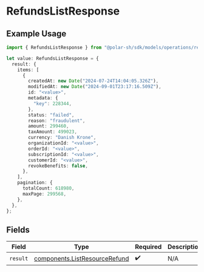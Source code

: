 # RefundsListResponse

## Example Usage

```typescript
import { RefundsListResponse } from "@polar-sh/sdk/models/operations/refundslist.js";

let value: RefundsListResponse = {
  result: {
    items: [
      {
        createdAt: new Date("2024-07-24T14:04:05.326Z"),
        modifiedAt: new Date("2024-09-01T23:17:16.509Z"),
        id: "<value>",
        metadata: {
          "key": 228344,
        },
        status: "failed",
        reason: "fraudulent",
        amount: 299460,
        taxAmount: 499023,
        currency: "Danish Krone",
        organizationId: "<value>",
        orderId: "<value>",
        subscriptionId: "<value>",
        customerId: "<value>",
        revokeBenefits: false,
      },
    ],
    pagination: {
      totalCount: 618980,
      maxPage: 299568,
    },
  },
};
```

## Fields

| Field                                                                          | Type                                                                           | Required                                                                       | Description                                                                    |
| ------------------------------------------------------------------------------ | ------------------------------------------------------------------------------ | ------------------------------------------------------------------------------ | ------------------------------------------------------------------------------ |
| `result`                                                                       | [components.ListResourceRefund](../../models/components/listresourcerefund.md) | :heavy_check_mark:                                                             | N/A                                                                            |